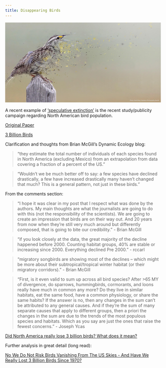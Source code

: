 ```yaml
---
title: Disappearing Birds
---
```


![](../img/3billionbirds.jpg)

A recent example of [‘speculative extinction’](speculative-extinctions.md) is the recent study/publicity campaign regarding North American bird population.

[Original Paper](https://www.science.org/doi/full/10.1126/science.aaw1313)

[3 Billion Birds](https://www.3billionbirds.org/)

Clarification and thoughts from Brian McGill’s Dynamic Ecology blog:

> “they estimate the total number of individuals of each species found in North America (excluding Mexico) from an extrapolation from data covering a fraction of a percent of the US.”

> “Wouldn’t we be much better off to say: a few species have declined drastically, a few have increased drastically many haven’t changed that much? This is a general pattern, not just in these birds.”

From the comments section:

> “I hope it was clear in my post that I respect what was done by the authors. My main thoughts are what the journalists are going to do with this (not the responsibility of the scientists). We are going to create an impression that birds are on their way out. And 20 years from now when they’re still very much around but differently composed, that is going to bite our credibility.” - Brian McGill

> “if you look closely at the data, the great majority of the decline happened before 2000. Counting habitat groups, 40% are stable or increasing since 2000. Everything declined Pre 2000.” - rccarl

> “migratory songbirds are showing most of the declines – which might be more about their subtropical/tropical winter habitat (or their migratory corridors).” - Brian McGill

> “First, is it even valid to sum up across all bird species? After >65 MY of divergence, do sparrows, hummingbirds, cormorants, and loons really have much in common any more? Do they live in similar habitats, eat the same food, have a common physiology, or share the same habits? If the answer is no, then any changes in the sum can’t be attributed to any general causes. And if they’re the sum of many separate causes that apply to different groups, then a priori the changes in the sum are due to the trends of the most populous species and habitats. Which as you say are just the ones that raise the fewest concerns.” - Joseph Ycas

[Did North America really lose 3 billion birds? What does it mean?](https://dynamicecology.wordpress.com/2019/09/20/did-north-america-really-lose-3-billion-birds-what-does-it-mean/)

Further analysis in great detail (long read):

[No We Do Not Risk Birds Vanishing From The US Skies - And Have We Really Lost 3 Billion Birds Since 1970?](https://www.science20.com/robert_walker/no_risk_of_extinction_of_common_birds_in_us_and_have_we_really_lost_3_billion_birds-242037)